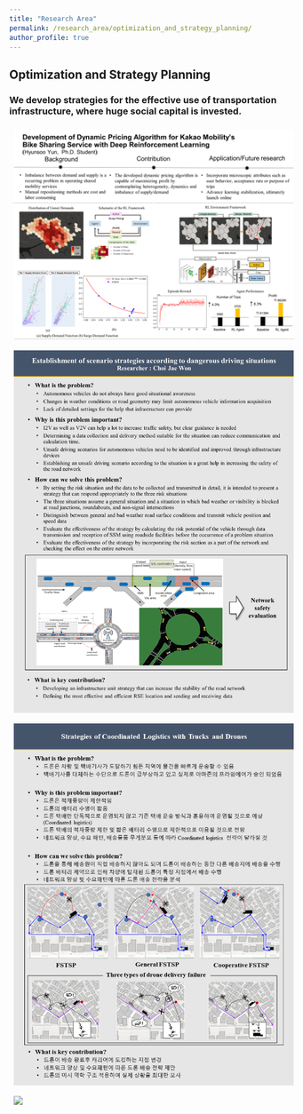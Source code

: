 ```yaml
---
title: "Research Area"
permalink: /research_area/optimization_and_strategy_planning/
author_profile: true
---
```


## Optimization and Strategy Planning
### We develop strategies for the effective use of transportation infrastructure, where huge social capital is invested.

<div style="text-align:left"><img src="/assets/images/research/윤현수/슬라이드1.PNG" style="margin: 8px 8px 8px 8px;"/></div>

<div style="text-align:left"><img src="/assets/images/research/최재원/슬라이드1.PNG" style="margin: 8px 8px 8px 8px;"/></div>

<div style="text-align:left"><img src="/assets/images/research/한상욱/슬라이드1.PNG" style="margin: 8px 8px 8px 8px;"/></div>

<div style="text-align:left"><img src="/assets/images/research/한상욱/슬라이드2.PNG" style="margin: 8px 8px 8px 8px;"/></div>